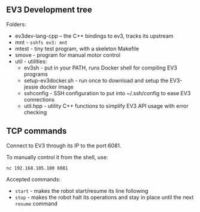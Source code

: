 ## EV3 Development tree

Folders:
* ev3dev-lang-cpp – the C++ bindings to ev3, tracks its upstream
* mnt - `sshfs ev3: mnt`
* mtest - tiny test program, with a skeleton Makefile
* smove - program for manual motor control
* util - utilities:
  * ev3sh - put in your PATH, runs Docker shell for compiling EV3 programs
  * setup-ev3docker.sh - run once to download and setup the EV3-jessie docker image
  * sshconfig - SSH configuration to put into ~/.ssh/config to ease EV3 connections
  * util.hpp - utility C++ functions to simplify EV3 API usage with error checking

## TCP commands

Connect to EV3 through its IP to the port 6081.

To manually control it from the shell, use:
```
nc 192.168.105.100 6081
```

Accepted commands:
* `start` - makes the robot start/resume its line following
* `stop` - makes the robot halt its operations and stay in place until the next `resume` command
